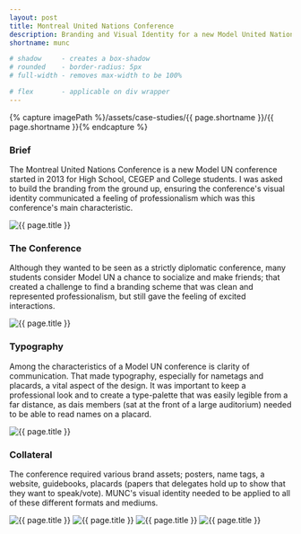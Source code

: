 ```yaml
---
layout: post
title: Montreal United Nations Conference
description: Branding and Visual Identity for a new Model United Nations conference. I worked as the Graphics Coordinator for the event and developed the brand.
shortname: munc

# shadow 	 - creates a box-shadow
# rounded 	 - border-radius: 5px
# full-width - removes max-width to be 100%

# flex       - applicable on div wrapper
---
```

{% capture imagePath %}/assets/case-studies/{{ page.shortname }}/{{ page.shortname }}{% endcapture %}


### Brief
The Montreal United Nations Conference is a new Model UN conference started in 2013 for High School, CEGEP and College students. I was asked to build the branding from the ground up, ensuring the conference's visual identity communicated a feeling of professionalism which was this conference's main characteristic.  

<div>
	<img src="{{ imagePath }}_logo.png" alt="{{ page.title }}">
</div>

### The Conference
Although they wanted to be seen as a strictly diplomatic conference, many students consider Model UN a chance to socialize and make friends; that created a challenge to find a branding scheme that was clean and represented professionalism, but still gave the feeling of excited interactions.

<div>
	<img src="{{ imagePath }}_mockup.jpg" alt="{{ page.title }}" class="rounded shadow">
</div>

### Typography
Among the characteristics of a Model UN conference is clarity of communication. That made typography, especially for nametags and placards, a vital aspect of the design. It was important to keep a professional look and to create a type-palette that was easily legible from a far distance, as dais members (sat at the front of a large auditorium) needed to be able to read names on a placard.

<div>
	<img src="{{ imagePath }}_type.png" alt="{{ page.title }}">
</div>

### Collateral
The conference required various brand assets; posters, name tags, a website, guidebooks, placards (papers that delegates hold up to show that they want to speak/vote). MUNC's visual identity needed to be applied to all of these different formats and mediums.

<div class="shadow rounded">
	<img src="{{ imagePath }}_1.jpg" alt="{{ page.title }}">
	<img src="{{ imagePath }}_2.jpg" alt="{{ page.title }}">
	<img src="{{ imagePath }}_3.jpg" alt="{{ page.title }}">
	<img src="{{ imagePath }}_4.jpg" alt="{{ page.title }}">
</div>
